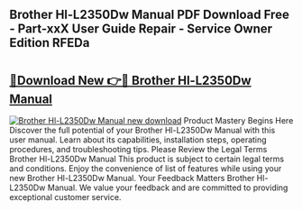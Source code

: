## Brother Hl-L2350Dw Manual PDF Download Free - Part-xxX User Guide Repair - Service Owner Edition RFEDa

# <h2><a href="http://bc28097.oget.top/?id=Brother+Hl-L2350Dw+Manual">🔗Download New 👉🔴 Brother Hl-L2350Dw Manual</a></h2>

[![Brother Hl-L2350Dw Manual new download](https://i.imgur.com/5g1atiW.png)](http://bc28097.oget.top/?id=Brother+Hl-L2350Dw+Manual)
Product Mastery Begins Here Discover the full potential of your Brother Hl-L2350Dw Manual with this user manual. Learn about its capabilities, installation steps, operating procedures, and troubleshooting tips. Please Review the Legal Terms Brother Hl-L2350Dw Manual This product is subject to certain legal terms and conditions. Enjoy the convenience of list of features while using your new Brother Hl-L2350Dw Manual. Your Feedback Matters Brother Hl-L2350Dw Manual. We value your feedback and are committed to providing exceptional customer service.
